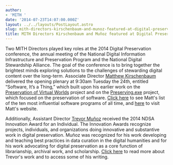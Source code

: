 ```yaml
---
author:
- 'MITH '
date: '2014-07-23T14:07:00.000Z'
layout: ../../layouts/PostLayout.astro
slug: mith-directors-kirschenbaum-and-munoz-featured-at-digital-preservation-2014
title: MITH Directors Kirschenbaum and Muñoz featured at Digital Preservation 2014
---
```


Two MITH Directors played key roles at the 2014 Digital Preservation conference, the annual meeting of the National Digital Information Infrastructure and Preservation Program and the National Digital Stewardship Alliance. The goal of the conference is to bring together the brightest minds exploring solutions to the challenges of stewarding digital content over the long-term. Associate Director [Matthew Kirschenbaum](http://mith.umd.edu/people/person/matthew-kirschenbaum/) delivered the opening plenary at 9:30am Tuesday the 24th, entitled “Software, It’s a Thing,” which built upon his earlier work on the [Preservation of Virtual Worlds](http://web.archive.org/web/20150709192456/http://pvw.illinois.edu:80/pvw/) project and on the [Preserving.exe](http://www.digitalpreservation.gov/meetings/preservingsoftware2013.html) project, which focused on the preservation of software. [Click here](http://www.slate.com/blogs/browbeat/2013/07/30/_10_most_influential_software_programs_of_all_time_from_sabre_to_minecraft.html) to see Matt's list of the ten most influential software programs of all time, and [here](http://mkirschenbaum.wordpress.com/) to visit Matt's website.

Additionally, Assistant Director [Trevor Muñoz](http://mith.umd.edu/people/person/trevor-munoz/) received the 2014 NDSA Innovation Award for an Individual. The Innovation Awards recognize projects, individuals, and organizations doing innovative and substantive work in digital preservation. Muñoz was recognized for his work developing and teaching best practices in data curation in the digital humanities and for his work advocating for digital preservation as a core function of librarianship, archival work, and scholarship. [Click here](http://trevormunoz.com/) to read more about Trevor's work and to access some of his writing.